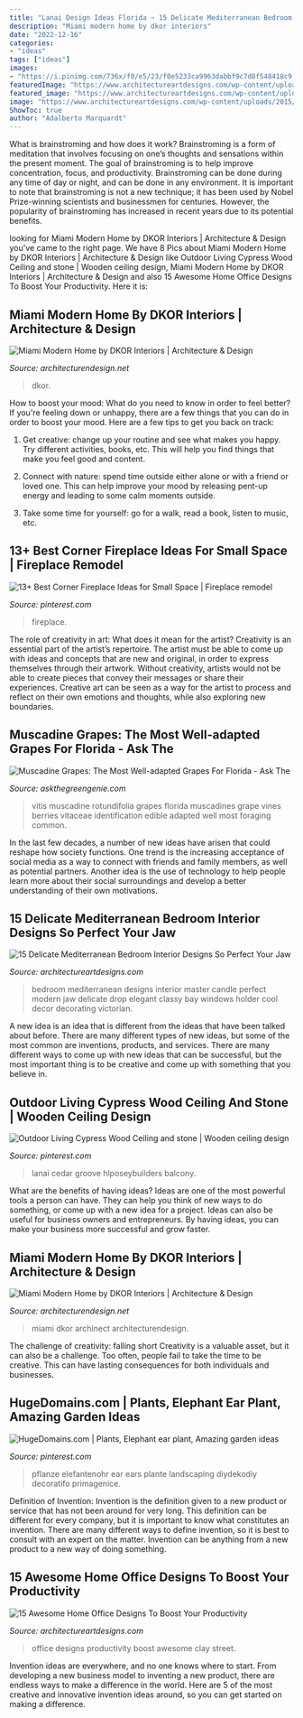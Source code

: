 ```yaml
---
title: "Lanai Design Ideas Florida ~ 15 Delicate Mediterranean Bedroom Interior Designs So Perfect Your Jaw"
description: "Miami modern home by dkor interiors"
date: "2022-12-16"
categories:
- "ideas"
tags: ["ideas"]
images:
- "https://i.pinimg.com/736x/f0/e5/23/f0e5233ca9963dabbf9c7d8f548418c9.jpg"
featuredImage: "https://www.architectureartdesigns.com/wp-content/uploads/2015/01/15-Delicate-Mediterranean-Bedroom-Interior-Designs-So-Perfect-Your-Jaw-Will-Drop-13-630x700.jpg"
featured_image: "https://www.architectureartdesigns.com/wp-content/uploads/2015/01/15-Delicate-Mediterranean-Bedroom-Interior-Designs-So-Perfect-Your-Jaw-Will-Drop-13-630x700.jpg"
image: "https://www.architectureartdesigns.com/wp-content/uploads/2015/01/15-Delicate-Mediterranean-Bedroom-Interior-Designs-So-Perfect-Your-Jaw-Will-Drop-13-630x700.jpg"
ShowToc: true
author: "Adalberto Marquardt"
---
```



What is brainstroming and how does it work?
Brainstroming is a form of meditation that involves focusing on one’s thoughts and sensations within the present moment. The goal of brainstroming is to help improve concentration, focus, and productivity. Brainstroming can be done during any time of day or night, and can be done in any environment. It is important to note that brainstroming is not a new technique; it has been used by Nobel Prize-winning scientists and businessmen for centuries. However, the popularity of brainstroming has increased in recent years due to its potential benefits.

	

		
looking for Miami Modern Home by DKOR Interiors | Architecture &amp; Design you've came to the right page. We have 8 Pics about Miami Modern Home by DKOR Interiors | Architecture &amp; Design like Outdoor Living Cypress Wood Ceiling and stone | Wooden ceiling design, Miami Modern Home by DKOR Interiors | Architecture &amp; Design and also 15 Awesome Home Office Designs To Boost Your Productivity. Here it is:
		
    
## Miami Modern Home By DKOR Interiors | Architecture &amp; Design

<img loading=lazy src="https://cdn.architecturendesign.net/wp-content/uploads/2014/07/Miami-Modern-Home-15.jpg" onerror="this.onerror=null;this.src='https://tse2.mm.bing.net/th?id=OIP.L12gYa7D_a6NASoXwS8gLwHaE7&amp;pid=15.1';" alt="Miami Modern Home by DKOR Interiors | Architecture &amp; Design">

_Source: architecturendesign.net_

>dkor. 

	

How to boost your mood: What do you need to know in order to feel better?
If you're feeling down or unhappy, there are a few things that you can do in order to boost your mood. Here are a few tips to get you back on track: 
1. Get creative: change up your routine and see what makes you happy. Try different activities, books, etc. This will help you find things that make you feel good and content. 

2. Connect with nature: spend time outside either alone or with a friend or loved one. This can help improve your mood by releasing pent-up energy and leading to some calm moments outside. 

3. Take some time for yourself: go for a walk, read a book, listen to music, etc.

    
## 13+ Best Corner Fireplace Ideas For Small Space | Fireplace Remodel

<img loading=lazy src="https://i.pinimg.com/736x/f0/e5/23/f0e5233ca9963dabbf9c7d8f548418c9.jpg" onerror="this.onerror=null;this.src='https://tse3.mm.bing.net/th?id=OIP.SbwzhPBKUKr-0FoVfq6IMwHaJ3&amp;pid=15.1';" alt="13+ Best Corner Fireplace Ideas for Small Space | Fireplace remodel">

_Source: pinterest.com_

>fireplace. 

	

The role of creativity in art: What does it mean for the artist?
Creativity is an essential part of the artist’s repertoire. The artist must be able to come up with ideas and concepts that are new and original, in order to express themselves through their artwork. Without creativity, artists would not be able to create pieces that convey their messages or share their experiences. Creative art can be seen as a way for the artist to process and reflect on their own emotions and thoughts, while also exploring new boundaries.

    
## Muscadine Grapes: The Most Well-adapted Grapes For Florida - Ask The

<img loading=lazy src="https://askthegreengenie.com/wp-content/uploads/2016/02/505px-Vitis_rotundifolia.jpg" onerror="this.onerror=null;this.src='https://tse2.mm.bing.net/th?id=OIP.sRcaD5mSKon-4Ua5SgiyTwHaLP&amp;pid=15.1';" alt="Muscadine Grapes: The Most Well-adapted Grapes For Florida - Ask The">

_Source: askthegreengenie.com_

>vitis muscadine rotundifolia grapes florida muscadines grape vines berries vitaceae identification edible adapted well most foraging common. 

	

In the last few decades, a number of new ideas have arisen that could reshape how society functions. One trend is the increasing acceptance of social media as a way to connect with friends and family members, as well as potential partners. Another idea is the use of technology to help people learn more about their social surroundings and develop a better understanding of their own motivations.

    
## 15 Delicate Mediterranean Bedroom Interior Designs So Perfect Your Jaw

<img loading=lazy src="https://www.architectureartdesigns.com/wp-content/uploads/2015/01/15-Delicate-Mediterranean-Bedroom-Interior-Designs-So-Perfect-Your-Jaw-Will-Drop-13-630x700.jpg" onerror="this.onerror=null;this.src='https://tse4.mm.bing.net/th?id=OIP.3parwGiToSfU36a_3CGeAgHaIO&amp;pid=15.1';" alt="15 Delicate Mediterranean Bedroom Interior Designs So Perfect Your Jaw">

_Source: architectureartdesigns.com_

>bedroom mediterranean designs interior master candle perfect modern jaw delicate drop elegant classy bay windows holder cool decor decorating victorian. 

	

A new idea is an idea that is different from the ideas that have been talked about before. There are many different types of new ideas, but some of the most common are inventions, products, and services. There are many different ways to come up with new ideas that can be successful, but the most important thing is to be creative and come up with something that you believe in.

    
## Outdoor Living Cypress Wood Ceiling And Stone | Wooden Ceiling Design

<img loading=lazy src="https://i.pinimg.com/736x/d2/aa/be/d2aabef854a8aadfa6117e4a20d2c8fa.jpg" onerror="this.onerror=null;this.src='https://tse2.mm.bing.net/th?id=OIP.wN-QLpnj4vTxiqr1R8hvBgAAAA&amp;pid=15.1';" alt="Outdoor Living Cypress Wood Ceiling and stone | Wooden ceiling design">

_Source: pinterest.com_

>lanai cedar groove hlposeybuilders balcony. 

	

What are the benefits of having ideas?
Ideas are one of the most powerful tools a person can have. They can help you think of new ways to do something, or come up with a new idea for a project. Ideas can also be useful for business owners and entrepreneurs. By having ideas, you can make your business more successful and grow faster.

    
## Miami Modern Home By DKOR Interiors | Architecture &amp; Design

<img loading=lazy src="https://cdn.architecturendesign.net/wp-content/uploads/2014/07/Miami-Modern-Home-16.jpg" onerror="this.onerror=null;this.src='https://tse2.mm.bing.net/th?id=OIP.hzNxdELqj0RcJX2zwg6r4gHaLG&amp;pid=15.1';" alt="Miami Modern Home by DKOR Interiors | Architecture &amp; Design">

_Source: architecturendesign.net_

>miami dkor archinect architecturendesign. 

	

The challenge of creativity: falling short
Creativity is a valuable asset, but it can also be a challenge. Too often, people fail to take the time to be creative. This can have lasting consequences for both individuals and businesses.

    
## HugeDomains.com | Plants, Elephant Ear Plant, Amazing Garden Ideas

<img loading=lazy src="https://i.pinimg.com/736x/94/35/c9/9435c906e867e53d87ec934b6f34ffb9.jpg" onerror="this.onerror=null;this.src='https://tse1.mm.bing.net/th?id=OIP.w6PPmYCxDcY8l5KrvJRvsgHaLH&amp;pid=15.1';" alt="HugeDomains.com | Plants, Elephant ear plant, Amazing garden ideas">

_Source: pinterest.com_

>pflanze elefantenohr ear ears plante landscaping diydekodiy decoratifo primagenice. 

	

Definition of Invention:
Invention is the definition given to a new product or service that has not been around for very long. This definition can be different for every company, but it is important to know what constitutes an invention. There are many different ways to define invention, so it is best to consult with an expert on the matter. Invention can be anything from a new product to a new way of doing something.

    
## 15 Awesome Home Office Designs To Boost Your Productivity

<img loading=lazy src="http://www.architectureartdesigns.com/wp-content/uploads/2015/04/15-Awesome-Home-Office-Designs-To-Boost-Your-Productivity-3-630x787.jpg" onerror="this.onerror=null;this.src='https://tse4.mm.bing.net/th?id=OIP.QTVvDnXXletAe0MIjtPkPwHaJQ&amp;pid=15.1';" alt="15 Awesome Home Office Designs To Boost Your Productivity">

_Source: architectureartdesigns.com_

>office designs productivity boost awesome clay street. 

	

Invention ideas are everywhere, and no one knows where to start. From developing a new business model to inventing a new product, there are endless ways to make a difference in the world. Here are 5 of the most creative and innovative invention ideas around, so you can get started on making a difference.

